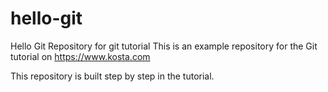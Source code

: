 # hello-git
Hello Git Repository for git tutorial
This is an example repository for the Git tutorial on https://www.kosta.com

This repository is built step by step in the tutorial.